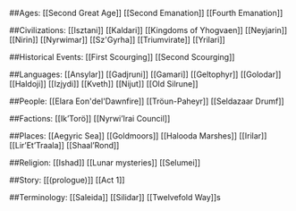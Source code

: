
##Ages:
[[Second Great Age]]
[[Second Emanation]]
[[Fourth Emanation]]

##Civilizations:
[[Isztani]]
[[Kaldari]]
[[Kingdoms of Yhogvaen]]
[[Neyjarin]]
[[Nirin]]
[[Nyrwimar]]
[[Sz'Gyrha]]
[[Triumvirate]]
[[Yrilari]]

##Historical Events:
[[First Scourging]]
[[Second Scourging]]

##Languages:
[[Ansylar]]
[[Gadjruni]]
[[Gamari]]
[[Geltophyr]]
[[Golodar]]
[[Haldoji]]
[[Izjydi]]
[[Kveth]]
[[Nijut]]
[[Old Silrune]]

##People:
[[Elara Eon'del'Dawnfire]]
[[Tröun-Paheyr]]
[[Seldazaar Drumf]]

##Factions:
[[Ik’Torö]]
[[Nyrwi’Irai Council]]

##Places:
[[Aegyric Sea]]
[[Goldmoors]]
[[Halooda Marshes]]
[[Irilar]]
[[Lir’Et’Traala]]
[[Shaal’Rond]]

##Religion:
[[Ishad]]
[[Lunar mysteries]]
[[Selumei]]

##Story:
[[(prologue)]]
[[Act 1]]

##Terminology:
[[Saleida]]
[[Silidar]]
[[Twelvefold Way]]s